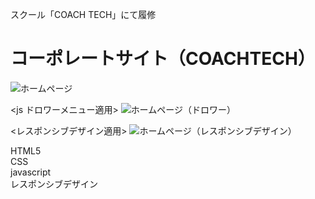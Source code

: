 
スクール「COACH TECH」にて履修

# コーポレートサイト（COACHTECH）
![ホームページ](https://user-images.githubusercontent.com/89112624/150518679-302a682f-4a43-4d5f-a3c0-327a344b713b.png)



<js ドロワーメニュー適用>
![ホームページ（ドロワー）](https://user-images.githubusercontent.com/89112624/150518808-1cfeaf22-73f1-44b7-8189-cc55e98e31a5.png)

<レスポンシブデザイン適用>
![ホームページ（レスポンシブデザイン）](https://user-images.githubusercontent.com/89112624/150518825-72b14365-b08f-4d90-9e22-4d6c440b22ac.png)


HTML5   
CSS  
javascript  
レスポンシブデザイン
